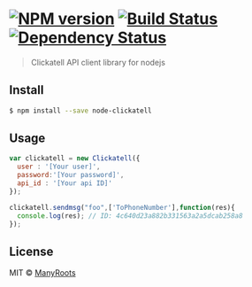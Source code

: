 #  [![NPM version][npm-image]][npm-url] [![Build Status][travis-image]][travis-url] [![Dependency Status][daviddm-url]][daviddm-image]

> Clickatell API client library for nodejs


## Install

```sh
$ npm install --save node-clickatell
```


## Usage

```js
var clickatell = new Clickatell({
  user : '[Your user]',
  password:'[Your password]',
  api_id : '[Your api ID]'
});

clickatell.sendmsg("foo",['ToPhoneNumber'],function(res){
  console.log(res); // ID: 4c640d23a882b331563a2a5dcab258a8
});
```


## License

MIT © [ManyRoots](http://www.manyroots.es)


[npm-url]: https://npmjs.org/package/node-clickatell
[npm-image]: https://badge.fury.io/js/node-clickatell.svg
[travis-url]: https://travis-ci.org/Manyroots/node-clickatell
[travis-image]: https://travis-ci.org/Manyroots/node-clickatell.svg?branch=master
[daviddm-url]: https://david-dm.org/Manyroots/node-clickatell.svg?theme=shields.io
[daviddm-image]: https://david-dm.org/Manyroots/node-clickatell
